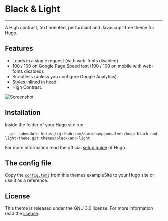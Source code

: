 # Black & Light
---------------

A High contrast, text oriented, performant and Javascript-free theme for Hugo.

## Features
* Loads in a single request (with web-fonts disabled).
* 100 / 100 on Google Page Speed test (100 / 100 on mobile with web-fonts disabled).
* Scriptless (unless you configure Google Analytics).
* Styles inlined in head.
* High Contrast.

![Screenshot](https://github.com/davidhampgonsalves/hugo-black-and-light-theme/blob/master/images/screenshot.png)

## Installation
Inside the folder of your Hugo site run:
```
  git submodule https://github.com/davidhampgonsalves/hugo-black-and-light-theme.git themes/black-and-light
```
For more information read the official [setup guide](//gohugo.io/overview/installing/) of Hugo.

## The config file
Copy the [`config.toml`](//github.com/davidhampgonsalves/hugo-black-and-light-theme/blob/master/exampleSite/config.toml) from this themes exampleSite to your Hugo site or use it as a reference.

## License
This theme is released under the GNU 3.0 license. For more information read the [license](https://github.com/davidhampgonsalves/hugo-black-and-light-theme/blob/dev/LICENSE.md).
